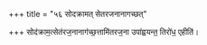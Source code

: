 +++
title = "५६ सोदक्रामत् सेतरजनानागच्छत्"

+++
सोद॑क्राम॒त्सेत॑रज॒नानाग॑च्छ॒त्तामि॑तरज॒ना उपा॑ह्वयन्त॒ तिरो॑ध॒ एहीति॑।